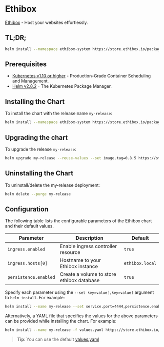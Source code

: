 # Ethibox

[Ethibox](https://ethibox.io/) - Host your websites effortlessly.

## TL;DR;

```bash
helm install --namespace ethibox-system https://store.ethibox.io/packages/ethibox-0.1.0.tgz
```

## Prerequisites

* [Kubernetes v1.10 or higher](https://github.com/kubernetes/kubernetes) - Production-Grade Container Scheduling and Management.
* [Helm v2.8.2](https://github.com/kubernetes/helm/) - The Kubernetes Package Manager.

## Installing the Chart

To install the chart with the release name `my-release`:

```bash
helm install --namespace ethibox-system https://store.ethibox.io/packages/ethibox-0.1.0.tgz
```

## Upgrading the chart

To upgrade the release `my-release`:

```bash
helm upgrade my-release --reuse-values --set image.tag=0.8.5 https://store.ethibox.io/packages/ethibox-0.1.0.tgz
```

## Uninstalling the Chart

To uninstall/delete the my-release deployment:

```bash
helm delete --purge my-release
```

## Configuration

The following table lists the configurable parameters of the Ethibox chart and their default values.

| Parameter               | Description                                         | Default               |
|-------------------------|-----------------------------------------------------|-----------------------|
| `ingress.enabled`       | Enable ingress controller resource                  | `true`                |
| `ingress.hosts[0]`      | Hostname to your Ethibox instance                   | `ethibox.local`       |
| `persistence.enabled`   | Create a volume to store ethibox database           | `true`                |

Specify each parameter using the `--set key=value[,key=value]` argument to `helm install`. For example:

```bash
helm install --name my-release --set service.port=4444,persistence.enable=true https://store.ethibox.io/packages/ethibox-0.1.0.tgz
```

Alternatively, a YAML file that specifies the values for the above parameters can be provided while installing the chart. For example:

```bash
helm install --name my-release -f values.yaml https://store.ethibox.io/packages/ethibox-0.1.0.tgz
```

> **Tip**: You can use the default [values.yaml](values.yaml)
